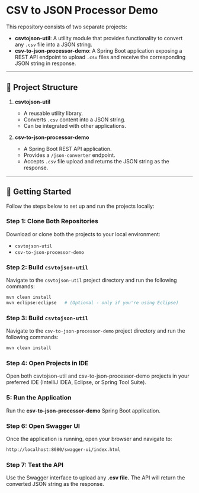# CSV to JSON Processor Demo

This repository consists of two separate projects:

- **csvtojson-util**: A utility module that provides functionality to convert any `.csv` file into a JSON string.
- **csv-to-json-processor-demo**: A Spring Boot application exposing a REST API endpoint to upload `.csv` files and receive the corresponding JSON string in response.

---

## 🔧 Project Structure

1. **csvtojson-util**  
   - A reusable utility library.
   - Converts `.csv` content into a JSON string.
   - Can be integrated with other applications.

2. **csv-to-json-processor-demo**  
   - A Spring Boot REST API application.
   - Provides a `/json-converter` endpoint.
   - Accepts `.csv` file upload and returns the JSON string as the response.

---

## 🚀 Getting Started

Follow the steps below to set up and run the projects locally:

### Step 1: Clone Both Repositories

Download or clone both the projects to your local environment:

- `csvtojson-util`
- `csv-to-json-processor-demo`

### Step 2: Build `csvtojson-util`

Navigate to the `csvtojson-util` project directory and run the following commands:

```bash
mvn clean install
mvn eclipse:eclipse   # (Optional - only if you're using Eclipse)
```

### Step 3: Build `csvtojson-util`

Navigate to the `csv-to-json-processor-demo` project directory and run the following commands:

```bash
mvn clean install
```

### Step 4: Open Projects in IDE

Open both csvtojson-util and csv-to-json-processor-demo projects in your preferred IDE (IntelliJ IDEA, Eclipse, or Spring Tool Suite).

### 5: Run the Application

Run the **csv-to-json-processor-demo** Spring Boot application.


### Step 6: Open Swagger UI

Once the application is running, open your browser and navigate to:

```bash
http://localhost:8080/swagger-ui/index.html

```


### Step 7: Test the API

Use the Swagger interface to upload any **.csv file.** The API will return the converted JSON string as the response.

